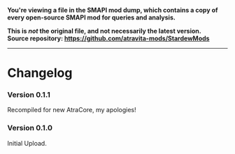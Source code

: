 **You're viewing a file in the SMAPI mod dump, which contains a copy of every open-source SMAPI mod
for queries and analysis.**

**This is _not_ the original file, and not necessarily the latest version.**  
**Source repository: https://github.com/atravita-mods/StardewMods**

----

Changelog
===========

<!--TODO: draw something on the shop menus?
Will need to invert data structure for this.

Maybe a filter?
-->

### Version 0.1.1
Recompiled for new AtraCore, my apologies!

### Version 0.1.0

Initial Upload.